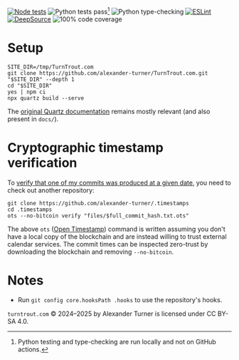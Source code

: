 [![Node tests](https://github.com/alexander-turner/TurnTrout.com/actions/workflows/node.js.yml/badge.svg)](https://github.com/alexander-turner/TurnTrout.com/actions/workflows/node.js.yml) ![Python tests pass](https://img.shields.io/badge/Python%20tests-Passing-green?style=plastic)[^python] ![Python type-checking](https://img.shields.io/badge/Python%20typechecking-Passing-green?style=plastic) [![ESLint](https://github.com/alexander-turner/TurnTrout.com/actions/workflows/eslint.yml/badge.svg)](https://github.com/alexander-turner/TurnTrout.com/actions/workflows/eslint.yml)  [![DeepSource](https://app.deepsource.com/gh/alexander-turner/TurnTrout.com.svg/?label=active+issues&show_trend=true&token=Uwx9Q68JFvapkwk26AqQzswN)](https://app.deepsource.com/gh/alexander-turner/TurnTrout.com/) ![100% code coverage](https://assets.turntrout.com/coverage-badge.svg)

# Setup

```shell
SITE_DIR=/tmp/TurnTrout.com
git clone https://github.com/alexander-turner/TurnTrout.com.git "$SITE_DIR" --depth 1
cd "$SITE_DIR"
yes | npm ci
npx quartz build --serve 
```

The [original Quartz documentation](https://quartz.jzhao.xyz/) remains mostly relevant (and also present in `docs/`).

# Cryptographic timestamp verification

To [verify that one of my commits was produced at a given date](https://turntrout.com/design#finishing-touches), you need to check out another repository:

```shell
git clone https://github.com/alexander-turner/.timestamps
cd .timestamps
ots --no-bitcoin verify "files/$full_commit_hash.txt.ots" 
```

The above `ots` ([Open Timestamp](https://github.com/opentimestamps/opentimestamps-client/blob/master/README.md)) command is written assuming you don't have a local copy of the blockchain and are instead willing to trust external calendar services. The commit times can be inspected zero-trust by downloading the blockchain and removing `--no-bitcoin`.

# Notes
- Run `git config core.hooksPath .hooks` to use the repository's hooks. 

[^python]: Python testing and type-checking are run locally and not on GitHub actions.


`turntrout.com` © 2024–2025 by Alexander Turner is licensed under CC BY-SA 4.0.
